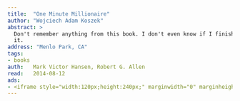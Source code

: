 ```yaml
---
title:	"One Minute Millionaire"
author: "Wojciech Adam Koszek"
abstract: >
  Don't remember anything from this book. I don't even know if I finished
  it.
address: "Menlo Park, CA"
tags:
- books
auth:	Mark Victor Hansen, Robert G. Allen
read:	2014-08-12
ads:
- <iframe style="width:120px;height:240px;" marginwidth="0" marginheight="0" scrolling="no" frameborder="0" src="//ws-na.amazon-adsystem.com/widgets/q?ServiceVersion=20070822&OneJS=1&Operation=GetAdHtml&MarketPlace=US&source=ss&ref=ss_til&ad_type=product_link&tracking_id=wkoszek08-20&marketplace=amazon&region=US&placement=B002JCJ724&asins=B002JCJ724&linkId=ANHVLZHFVF2UXJNE&show_border=false&link_opens_in_new_window=true&price_color=333333&title_color=C00000&bg_color=FFFFFF"></iframe>
---
```


